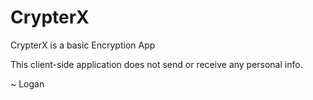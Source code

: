 # CrypterX
CrypterX is a basic Encryption App

This client-side application does not send or receive any personal info.

~ Logan
